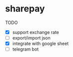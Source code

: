 # sharepay

TODO
- [x] support exchange rate
- [ ] export/import json
- [x] integrate with google sheet
- [ ] telegram bot
